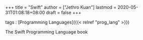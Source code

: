 +++
title = "Swift"
author = ["Jethro Kuan"]
lastmod = 2020-05-31T01:08:18+08:00
draft = false
+++

tags
: [Programming Languages]({{< relref "prog_lang" >}})

The Swift Programming Language book
